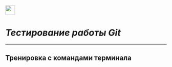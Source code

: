 <h1><img src="https://cdn.jsdelivr.net/npm/simple-icons@v7/icons/github.svg" height="30"/></h1>


# _Тестирование работы Git_
___
## Тренировка с командами терминала
